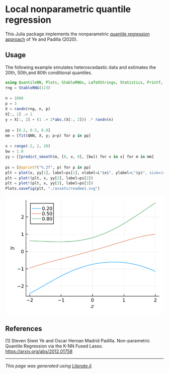 # Local nonparametric quantile regression

This Julia package implements the nonparametric
[quantile regression approach](https://arxiv.org/abs/2012.01758)
of Ye and Padilla (2020).

## Usage

The following example simulates heteroscedastic data and estimates
the 20th, 50th,and 80th conditional quantiles.

````julia
using QuantileNN, Plots, StableRNGs, LaTeXStrings, Statistics, Printf, Distributions
rng = StableRNG(123)

n = 1000
p = 3
X = randn(rng, n, p)
X[:, 1] .= 1
y = X[:, 2] + (1 .+ 2*abs.(X[:, 2])) .* randn(n)

pp = [0.2, 0.5, 0.8]
mm = [fit(QNN, X, y; p=p) for p in pp]

x = range(-2, 2, 20)
bw = 1.0
yy = [[predict_smooth(m, [0, v, 0], [bw]) for v in x] for m in mm]

ps = [@sprintf("%.2f", p) for p in pp]
plt = plot(x, yy[1], label=ps[1], xlabel=L"$x$", ylabel=L"$y$", size=(400,300))
plt = plot!(plt, x, yy[2], label=ps[2])
plt = plot!(plt, x, yy[3], label=ps[3])
Plots.savefig(plt, "./assets/readme1.svg")
````

![Example plot 1](assets/readme1.svg)

## References

[1] Steven Siwei Ye and Oscar Hernan Madrid Padilla.  Non-parametric Quantile
Regression via the K-NN Fused Lasso. https://arxiv.org/abs/2012.01758

---

*This page was generated using [Literate.jl](https://github.com/fredrikekre/Literate.jl).*

